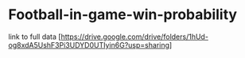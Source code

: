 # Football-in-game-win-probability

link to full data [https://drive.google.com/drive/folders/1hUd-og8xdA5UshF3Pi3UDYD0UTIyin6G?usp=sharing]

